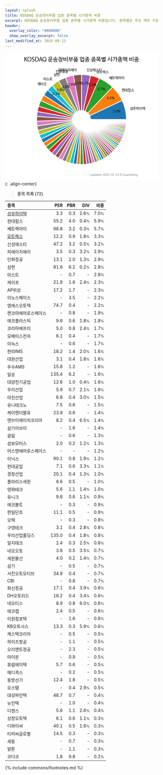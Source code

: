 ```yaml
---
layout: splash
title: KOSDAQ 운송장비부품 업종 종목별 시가총액 비중
excerpt: KOSDAQ 운송장비부품 업종 종목별 시가총액 비중입니다. 종목별로 주요 재무 지표를 함께 표시합니다.
header:
  overlay_color: "#800000"
  show_overlay_excerpt: false
last_modified_at: 2025-09-23
---
```



![KOSDAQ 운송장비부품 업종 종목별 시가총액 비중](/stats/sector/images/kosdaq_업종_운송장비부품_종목.png){: .align-center}


> **종목 목록 (72)**<a id="list"></a>

| **종목** | **PER** | **PBR** | **DIV** | **비중** |
| :------- | ------: | ------: | ------: | -------: |
| [성우하이텍](/015750/) | 3.3 | 0.3 | 2.6<small>%</small> | 7.0<small>%</small> |
| 현대힘스 | 55.2 | 4.0 | 0.4<small>%</small> | 5.9<small>%</small> |
| 쎄트렉아이 | 96.8 | 3.2 | 0.3<small>%</small> | 5.7<small>%</small> |
| [모트렉스](/118990/) | 12.2 | 0.9 | 1.8<small>%</small> | 3.3<small>%</small> |
| 신성에스티 | 47.2 | 3.2 | 0.5<small>%</small> | 3.2<small>%</small> |
| 피에이치에이 | 3.5 | 0.3 | 3.2<small>%</small> | 2.9<small>%</small> |
| 인화정공 | 13.1 | 2.0 | 1.3<small>%</small> | 2.9<small>%</small> |
| 삼현 | 81.6 | 6.2 | 0.2<small>%</small> | 2.8<small>%</small> |
| 아스트 | - | 0.7 | - | 2.8<small>%</small> |
| 케이프 | 21.9 | 1.6 | 2.4<small>%</small> | 2.3<small>%</small> |
| AP위성 | 17.2 | 1.7 | - | 2.3<small>%</small> |
| 이노스페이스 | - | 3.5 | - | 2.2<small>%</small> |
| 엠에스오토텍 | 74.7 | 0.4 | - | 2.2<small>%</small> |
| 켄코아에어로스페이스 | - | 0.8 | - | 1.9<small>%</small> |
| 에코플라스틱 | 9.6 | 0.6 | 1.8<small>%</small> | 1.8<small>%</small> |
| 코리아에프티 | 5.0 | 0.8 | 2.4<small>%</small> | 1.7<small>%</small> |
| 모베이스전자 | 6.1 | 0.4 | - | 1.7<small>%</small> |
| 이녹스 | - | 0.6 | - | 1.7<small>%</small> |
| 한라IMS | 18.2 | 1.4 | 2.0<small>%</small> | 1.6<small>%</small> |
| 대원산업 | 3.1 | 0.4 | 1.8<small>%</small> | 1.6<small>%</small> |
| 우수AMS | 15.8 | 1.2 | - | 1.6<small>%</small> |
| 일승 | 135.4 | 6.2 | - | 1.6<small>%</small> |
| 대양전기공업 | 12.6 | 1.0 | 0.4<small>%</small> | 1.6<small>%</small> |
| 우리산업 | 5.9 | 0.7 | 2.1<small>%</small> | 1.6<small>%</small> |
| 아진산업 | 6.8 | 0.4 | 3.0<small>%</small> | 1.5<small>%</small> |
| 유니테크노 | 7.5 | 0.6 | - | 1.5<small>%</small> |
| 케이엔더블유 | 23.9 | 0.6 | - | 1.4<small>%</small> |
| 엔브이에이치코리아 | 8.2 | 0.4 | 6.5<small>%</small> | 1.4<small>%</small> |
| 삼기이브이 | - | 1.6 | - | 1.4<small>%</small> |
| 광림 | - | 0.6 | - | 1.3<small>%</small> |
| 삼보모터스 | 2.0 | 0.2 | 1.2<small>%</small> | 1.3<small>%</small> |
| 어스앤에어로스페이스 | - | - | - | 1.2<small>%</small> |
| 이닉스 | 90.1 | 0.8 | 1.9<small>%</small> | 1.2<small>%</small> |
| 현대공업 | 7.1 | 0.6 | 3.3<small>%</small> | 1.1<small>%</small> |
| 경창산업 | 20.1 | 0.4 | 1.3<small>%</small> | 1.0<small>%</small> |
| 폴라리스세원 | 8.6 | 0.5 | - | 1.0<small>%</small> |
| 영화테크 | 5.6 | 1.1 | 1.4<small>%</small> | 1.0<small>%</small> |
| 유니크 | 9.8 | 0.6 | 1.1<small>%</small> | 0.9<small>%</small> |
| 에코볼트 | - | 0.3 | - | 0.9<small>%</small> |
| 한일단조 | 11.1 | 0.5 | - | 0.9<small>%</small> |
| 오텍 | - | 0.3 | - | 0.8<small>%</small> |
| 구영테크 | 3.1 | 0.4 | 2.8<small>%</small> | 0.8<small>%</small> |
| 우리산업홀딩스 | 135.0 | 0.4 | 1.8<small>%</small> | 0.8<small>%</small> |
| 일지테크 | 2.4 | 0.3 | 2.5<small>%</small> | 0.8<small>%</small> |
| 네오오토 | 3.8 | 0.5 | 3.5<small>%</small> | 0.7<small>%</small> |
| 세원물산 | 4.0 | 0.2 | 1.4<small>%</small> | 0.7<small>%</small> |
| 삼기 | - | 0.5 | - | 0.7<small>%</small> |
| 서진오토모티브 | 34.9 | 0.4 | - | 0.7<small>%</small> |
| CBI | - | 0.8 | - | 0.7<small>%</small> |
| 화신정공 | 17.1 | 0.4 | 3.9<small>%</small> | 0.6<small>%</small> |
| DH오토리드 | 16.2 | 0.4 | 3.4<small>%</small> | 0.6<small>%</small> |
| 네오티스 | 8.9 | 0.8 | 6.0<small>%</small> | 0.6<small>%</small> |
| 에코캡 | 2.4 | 0.5 | - | 0.6<small>%</small> |
| 이원컴포텍 | - | 1.6 | - | 0.6<small>%</small> |
| KB오토시스 | 13.3 | 0.3 | 5.9<small>%</small> | 0.6<small>%</small> |
| 캐스텍코리아 | - | 0.5 | - | 0.5<small>%</small> |
| 하이즈항공 | - | 1.1 | - | 0.5<small>%</small> |
| 오리엔트정공 | - | 2.3 | - | 0.5<small>%</small> |
| 아이윈 | - | 0.9 | - | 0.5<small>%</small> |
| 휴림에이텍 | 5.7 | 0.6 | - | 0.5<small>%</small> |
| 메디콕스 | - | 0.2 | - | 0.5<small>%</small> |
| 동방선기 | 12.4 | 1.8 | - | 0.5<small>%</small> |
| 오스템 | - | 0.4 | 2.9<small>%</small> | 0.5<small>%</small> |
| 대성파인텍 | 48.7 | 0.7 | - | 0.4<small>%</small> |
| 뉴인텍 | - | 1.0 | - | 0.4<small>%</small> |
| 디젠스 | 5.6 | 1.1 | 2.6<small>%</small> | 0.4<small>%</small> |
| 성창오토텍 | 6.1 | 0.6 | 1.1<small>%</small> | 0.3<small>%</small> |
| 디와이씨 | 40.1 | 0.5 | 1.6<small>%</small> | 0.3<small>%</small> |
| 티피씨글로벌 | 14.5 | 0.3 | - | 0.3<small>%</small> |
| 세동 | - | 0.7 | - | 0.3<small>%</small> |
| 알톤 | - | 1.1 | - | 0.3<small>%</small> |
| 코다코 | 1.8 | 9.8 | - | 0.2<small>%</small> |

{% include commons/footnotes.md %}